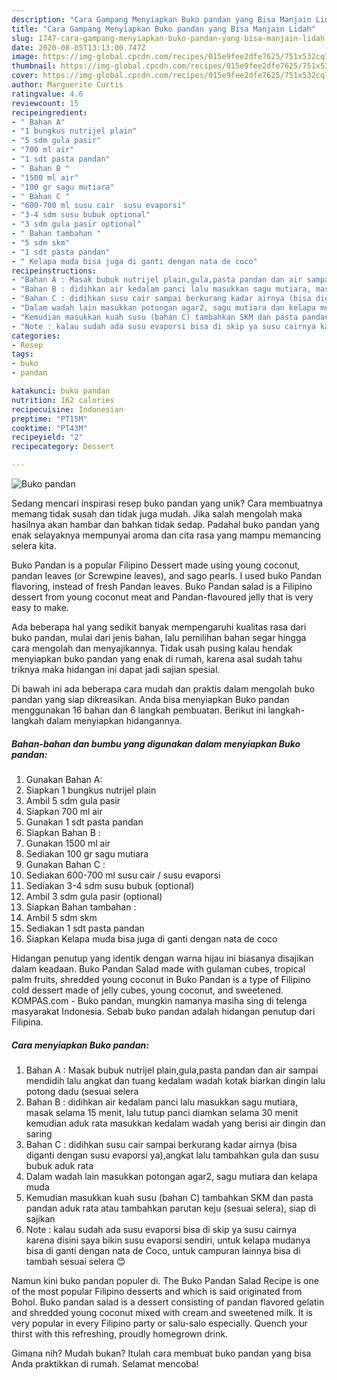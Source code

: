 ```yaml
---
description: "Cara Gampang Menyiapkan Buko pandan yang Bisa Manjain Lidah"
title: "Cara Gampang Menyiapkan Buko pandan yang Bisa Manjain Lidah"
slug: 1747-cara-gampang-menyiapkan-buko-pandan-yang-bisa-manjain-lidah
date: 2020-08-05T13:13:00.747Z
image: https://img-global.cpcdn.com/recipes/015e9fee2dfe7625/751x532cq70/buko-pandan-foto-resep-utama.jpg
thumbnail: https://img-global.cpcdn.com/recipes/015e9fee2dfe7625/751x532cq70/buko-pandan-foto-resep-utama.jpg
cover: https://img-global.cpcdn.com/recipes/015e9fee2dfe7625/751x532cq70/buko-pandan-foto-resep-utama.jpg
author: Marguerite Curtis
ratingvalue: 4.6
reviewcount: 15
recipeingredient:
- " Bahan A"
- "1 bungkus nutrijel plain"
- "5 sdm gula pasir"
- "700 ml air"
- "1 sdt pasta pandan"
- " Bahan B "
- "1500 ml air"
- "100 gr sagu mutiara"
- " Bahan C "
- "600-700 ml susu cair  susu evaporsi"
- "3-4 sdm susu bubuk optional"
- "3 sdm gula pasir optional"
- " Bahan tambahan "
- "5 sdm skm"
- "1 sdt pasta pandan"
- " Kelapa muda bisa juga di ganti dengan nata de coco"
recipeinstructions:
- "Bahan A : Masak bubuk nutrijel plain,gula,pasta pandan dan air sampai mendidih lalu angkat dan tuang kedalam wadah kotak biarkan dingin lalu potong dadu (sesuai selera"
- "Bahan B : didihkan air kedalam panci lalu masukkan sagu mutiara, masak selama 15 menit, lalu tutup panci diamkan selama 30 menit kemudian aduk rata masukkan kedalam wadah yang berisi air dingin dan saring"
- "Bahan C : didihkan susu cair sampai berkurang kadar airnya (bisa diganti dengan susu evaporsi ya),angkat lalu tambahkan gula dan susu bubuk aduk rata"
- "Dalam wadah lain masukkan potongan agar2, sagu mutiara dan kelapa muda"
- "Kemudian masukkan kuah susu (bahan C) tambahkan SKM dan pasta pandan aduk rata atau tambahkan parutan keju (sesuai selera), siap di sajikan"
- "Note : kalau sudah ada susu evaporsi bisa di skip ya susu cairnya karena disini saya bikin susu evaporsi sendiri, untuk kelapa mudanya bisa di ganti dengan nata de Coco, untuk campuran lainnya bisa di tambah sesuai selera 😊"
categories:
- Resep
tags:
- buko
- pandan

katakunci: buko pandan 
nutrition: 162 calories
recipecuisine: Indonesian
preptime: "PT15M"
cooktime: "PT43M"
recipeyield: "2"
recipecategory: Dessert

---
```



![Buko pandan](https://img-global.cpcdn.com/recipes/015e9fee2dfe7625/751x532cq70/buko-pandan-foto-resep-utama.jpg)

Sedang mencari inspirasi resep buko pandan yang unik? Cara membuatnya memang tidak susah dan tidak juga mudah. Jika salah mengolah maka hasilnya akan hambar dan bahkan tidak sedap. Padahal buko pandan yang enak selayaknya mempunyai aroma dan cita rasa yang mampu memancing selera kita.

Buko Pandan is a popular Filipino Dessert made using young coconut, pandan leaves (or Screwpine leaves), and sago pearls. I used buko Pandan flavoring, instead of fresh Pandan leaves. Buko Pandan salad is a Filipino dessert from young coconut meat and Pandan-flavoured jelly that is very easy to make.

Ada beberapa hal yang sedikit banyak mempengaruhi kualitas rasa dari buko pandan, mulai dari jenis bahan, lalu pemilihan bahan segar hingga cara mengolah dan menyajikannya. Tidak usah pusing kalau hendak menyiapkan buko pandan yang enak di rumah, karena asal sudah tahu triknya maka hidangan ini dapat jadi sajian spesial.


Di bawah ini ada beberapa cara mudah dan praktis dalam mengolah buko pandan yang siap dikreasikan. Anda bisa menyiapkan Buko pandan menggunakan 16 bahan dan 6 langkah pembuatan. Berikut ini langkah-langkah dalam menyiapkan hidangannya.

<!--inarticleads1-->

##### Bahan-bahan dan bumbu yang digunakan dalam menyiapkan Buko pandan:

1. Gunakan  Bahan A:
1. Siapkan 1 bungkus nutrijel plain
1. Ambil 5 sdm gula pasir
1. Siapkan 700 ml air
1. Gunakan 1 sdt pasta pandan
1. Siapkan  Bahan B :
1. Gunakan 1500 ml air
1. Sediakan 100 gr sagu mutiara
1. Gunakan  Bahan C :
1. Sediakan 600-700 ml susu cair / susu evaporsi
1. Sediakan 3-4 sdm susu bubuk (optional)
1. Ambil 3 sdm gula pasir (optional)
1. Siapkan  Bahan tambahan :
1. Ambil 5 sdm skm
1. Sediakan 1 sdt pasta pandan
1. Siapkan  Kelapa muda bisa juga di ganti dengan nata de coco


Hidangan penutup yang identik dengan warna hijau ini biasanya disajikan dalam keadaan. Buko Pandan Salad made with gulaman cubes, tropical palm fruits, shredded young coconut in Buko Pandan is a type of Filipino cold dessert made of jelly cubes, young coconut, and sweetened. KOMPAS.com - Buko pandan, mungkin namanya masiha sing di telenga masyarakat Indonesia. Sebab buko pandan adalah hidangan penutup dari Filipina. 

<!--inarticleads2-->

##### Cara menyiapkan Buko pandan:

1. Bahan A : Masak bubuk nutrijel plain,gula,pasta pandan dan air sampai mendidih lalu angkat dan tuang kedalam wadah kotak biarkan dingin lalu potong dadu (sesuai selera
1. Bahan B : didihkan air kedalam panci lalu masukkan sagu mutiara, masak selama 15 menit, lalu tutup panci diamkan selama 30 menit kemudian aduk rata masukkan kedalam wadah yang berisi air dingin dan saring
1. Bahan C : didihkan susu cair sampai berkurang kadar airnya (bisa diganti dengan susu evaporsi ya),angkat lalu tambahkan gula dan susu bubuk aduk rata
1. Dalam wadah lain masukkan potongan agar2, sagu mutiara dan kelapa muda
1. Kemudian masukkan kuah susu (bahan C) tambahkan SKM dan pasta pandan aduk rata atau tambahkan parutan keju (sesuai selera), siap di sajikan
1. Note : kalau sudah ada susu evaporsi bisa di skip ya susu cairnya karena disini saya bikin susu evaporsi sendiri, untuk kelapa mudanya bisa di ganti dengan nata de Coco, untuk campuran lainnya bisa di tambah sesuai selera 😊


Namun kini buko pandan populer di. The Buko Pandan Salad Recipe is one of the most popular Filipino desserts and which is said originated from Bohol. Buko pandan salad is a dessert consisting of pandan flavored gelatin and shredded young coconut mixed with cream and sweetened milk. It is very popular in every Filipino party or salu-salo especially. Quench your thirst with this refreshing, proudly homegrown drink. 

Gimana nih? Mudah bukan? Itulah cara membuat buko pandan yang bisa Anda praktikkan di rumah. Selamat mencoba!
